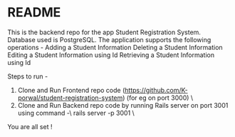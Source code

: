 # README

This is the backend repo for the app Student Registration System. \
Database used is PostgreSQL.
The application supports the following operations -
Adding a Student Information
Deleting a Student Information
Editing a Student Information using Id
Retrieving a Student Information using Id

Steps to run -
1. Clone and Run Frontend repo code (https://github.com/K-porwal/student-registration-system) (for eg on port 3000) \
2. Clone and Run Backend repo code by running Rails server on port 3001 using command -\ rails server -p 3001 \

You are all set !



